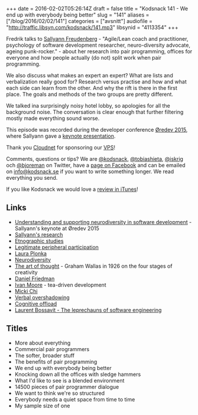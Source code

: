 +++
date = 2016-02-02T05:26:14Z
draft = false
title = "Kodsnack 141 - We end up with everybody being better"
slug = "141"
aliases = ["/blog/2016/02/02/141"]
categories = ["avsnitt"]
audiofile = "http://traffic.libsyn.com/kodsnack/141.mp3"
libsynid = "4113354"
+++

Fredrik talks to [Sallyann Freudenberg](http://www.twitter.com/salFreudenberg) - "Agile/Lean coach and practitioner, psychology of software development researcher, neuro-diversity advocate, ageing punk-rocker." - about her research into pair programming, offices for everyone and how people actually (do not) split work when pair programming.

We also discuss what makes an expert an expert? What are lists and verbalization really good for? Research versus practise and how and what each side can learn from the other. And why the rift is there in the first place. The goals and methods of the two groups are pretty different.

We talked ina surprisingly noisy hotel lobby, so apologies for all the background noise. The conversation is clear enough that further filtering mostly made everything sound worse.

This episode was recorded during the developer conference [Øredev 2015](https://vimeo.com/144824775), where Sallyann gave a [keynote presentation](https://vimeo.com/144658723).

Thank you [Cloudnet](http://www.cloudnet.se) for sponsoring our [VPS](http://en.wikipedia.org/wiki/Virtual_private_server)!

Comments, questions or tips? We are [@kodsnack](https://www.twitter.com/kodsnack), [@tobiashieta](https://www.twitter.com/tobiashieta), [@iskrig](https://www.twitter.com/iskrig) och [@bjoreman](https://www.twitter.com/bjoreman) on Twitter, have a [page on Facebook](https://www.facebook.com/kodsnack) and can be emailed on [info@kodsnack.se](mailto:info@kodsnack.se) if you want to write something longer. We read everything you send.

If you like Kodsnack we would love a [review in iTunes](http://itunes.apple.com/se/podcast/kodsnack/id561631498?l=en)!

## Links ##
* [Understanding and supporting neurodiversity in software development](https://vimeo.com/144658723) - Sallyann's keynote at Øredev 2015
* [Sallyann's research](https://salfreudenberg.wordpress.com/publications/)
* [Etnographic studies](https://en.wikipedia.org/wiki/Ethnography#Communication_studies)
* [Legitimate peripheral participation](https://en.wikipedia.org/wiki/Legitimate_peripheral_participation)
* [Laura Plonka](http://www9.open.ac.uk/mct/people/laura.plonka)
* [Neurodiversity](https://en.wikipedia.org/wiki/Neurodiversity)
* [The art of thought](https://www.brainpickings.org/2013/08/28/the-art-of-thought-graham-wallas-stages/) - Graham Wallas in 1926 on the four stages of creativity
* [Daniel Friedman](https://en.wikipedia.org/wiki/Daniel_P._Friedman)
* [Ivan Moore](http://puttingtheteaintoteam.blogspot.se/) - tea-driven development
* [Micki Chi](http://chilab.asu.edu/)
* [Verbal overshadowing](https://en.wikipedia.org/wiki/Verbal_overshadowing)
* [Cognitive offload](https://en.wikipedia.org/wiki/Distributed_cognition)
* [Laurent Bossavit - The leprechauns of software engineering](https://leanpub.com/leprechauns)

## Titles ##
* More about everything
* Commercial pair programmers
* The softer, broader stuff
* The benefits of pair programming
* We end up with everybody being better
* Knocking down all the offices with sledge hammers
* What I'd like to see is a blended environment
* 14500 pieces of pair programmer dialogue
* We want to think we're so structured
* Everybody needs a quiet space from time to time
* My sample size of one